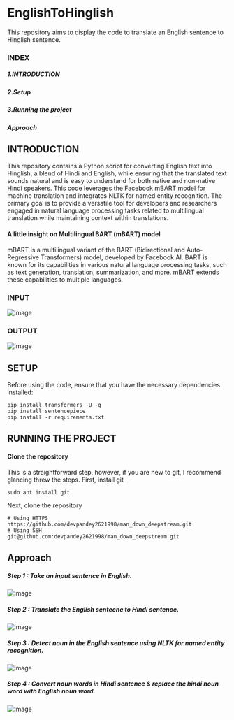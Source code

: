 # EnglishToHinglish
This repository aims to display the code to translate an English sentence to Hinglish sentence.
### INDEX
##### 1.INTRODUCTION
##### 2.Setup
##### 3.Running the project
##### Approach
## INTRODUCTION
This repository contains a Python script for converting English text into Hinglish, a blend of Hindi and English, while ensuring that the translated text sounds natural and is easy to understand for both native and non-native Hindi speakers. This code leverages the Facebook mBART model for machine translation and integrates NLTK for named entity recognition. The primary goal is to provide a versatile tool for developers and researchers engaged in natural language processing tasks related to multilingual translation while maintaining context within translations.

#### A little insight on Multilingual BART (mBART) model
mBART is a multilingual variant of the BART (Bidirectional and Auto-Regressive Transformers) model, developed by Facebook AI. BART is known for its capabilities in various natural language processing tasks, such as text generation, translation, summarization, and more. mBART extends these capabilities to multiple languages.

### INPUT
![image](https://github.com/AnupamGiri/EnglishToHinglish/assets/76550954/1b37d5d2-e001-40b1-8c02-adb7e0c59cd3)
### OUTPUT
![image](https://github.com/AnupamGiri/EnglishToHinglish/assets/76550954/ac324b57-2b5b-4970-95bf-c8e4ecdc3c58)

## SETUP
Before using the code, ensure that you have the necessary dependencies installed:
```
pip install transformers -U -q
pip install sentencepiece
pip install -r requirements.txt 
```
## RUNNING THE PROJECT
#### Clone the repository
This is a straightforward step, however, if you are new to git, I recommend glancing threw the steps.
First, install git
```
sudo apt install git
```
Next, clone the repository
```
# Using HTTPS
https://github.com/devpandey2621998/man_down_deepstream.git
# Using SSH
git@github.com:devpandey2621998/man_down_deepstream.git
```

## Approach

 ##### Step 1 : Take an input sentence in English.
 ![image](https://github.com/AnupamGiri/EnglishToHinglish/assets/76550954/0a7791fe-c14a-40b7-8bbd-b45a3be3569b)

 ##### Step 2 : Translate the English sentecne to Hindi sentence.
 ![image](https://github.com/AnupamGiri/EnglishToHinglish/assets/76550954/f6184108-b261-4a7b-b1fe-935fa88b5137)

 ##### Step 3 : Detect noun in the English sentence using NLTK for named entity recognition.
 ![image](https://github.com/AnupamGiri/EnglishToHinglish/assets/76550954/06960b45-f7f3-472e-b94e-19f8c57948d3)

 ##### Step 4 : Convert noun words in Hindi sentence & replace the hindi noun word with English noun word.
![image](https://github.com/AnupamGiri/EnglishToHinglish/assets/76550954/3113634b-0d57-491b-89f6-e71a13179b3a)


